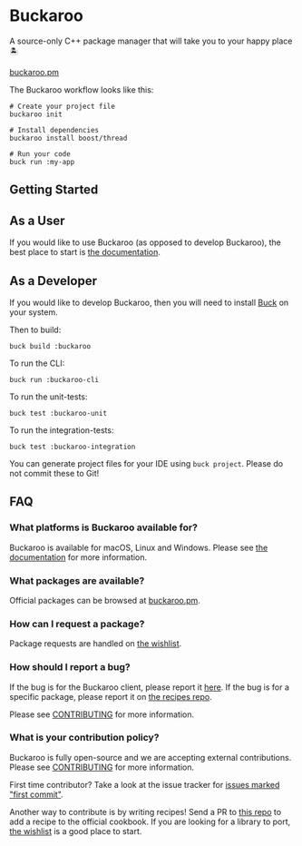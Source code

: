 # Buckaroo
A source-only C++ package manager that will take you to your happy place 🏝️

[buckaroo.pm](https://www.buckaroo.pm/)

The Buckaroo workflow looks like this:

```
# Create your project file
buckaroo init

# Install dependencies
buckaroo install boost/thread

# Run your code
buck run :my-app
```

## Getting Started

## As a User
If you would like to use Buckaroo (as opposed to develop Buckaroo), the best place to start is [the documentation](http://buckaroo.readthedocs.io/).

## As a Developer
If you would like to develop Buckaroo, then you will need to install [Buck](https://buckbuild.com/setup/getting_started.html) on your system.

Then to build:
```
buck build :buckaroo
```

To run the CLI:
```
buck run :buckaroo-cli
```

To run the unit-tests:
```
buck test :buckaroo-unit
```

To run the integration-tests:
```
buck test :buckaroo-integration
```

You can generate project files for your IDE using `buck project`. Please do not commit these to Git!

## FAQ

### What platforms is Buckaroo available for?

Buckaroo is available for macOS, Linux and Windows. Please see [the documentation](http://buckaroo.readthedocs.io/) for more information.

### What packages are available?

Official packages can be browsed at [buckaroo.pm](https://www.buckaroo.pm/).

### How can I request a package?

Package requests are handled on [the wishlist](https://github.com/LoopPerfect/buckaroo-wishlist).

### How should I report a bug?

If the bug is for the Buckaroo client, please report it [here](https://github.com/LoopPerfect/buckaroo/issues). If the bug is for a specific package, please report it on [the recipes repo](https://github.com/LoopPerfect/buckaroo-recipes).

Please see [CONTRIBUTING](CONTRIBUTING.md) for more information. 

### What is your contribution policy?

Buckaroo is fully open-source and we are accepting external contributions. Please see [CONTRIBUTING](CONTRIBUTING.md) for more information.

First time contributor? Take a look at the issue tracker for [issues marked "first commit"](https://github.com/LoopPerfect/buckaroo/labels/first%20commit).

Another way to contribute is by writing recipes! Send a PR to [this repo](https://github.com/LoopPerfect/buckaroo-recipes) to add a recipe to the official cookbook. If you are looking for a library to port, [the wishlist](https://github.com/LoopPerfect/buckaroo-wishlist) is a good place to start.
